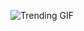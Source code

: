 ![Trending GIF](https://media4.giphy.com/media/v1.Y2lkPThiYjIxNzcycGMwa2Zlbm5lZWJmZHFnbTBicDVyZ3J1amx2NnJ4YTVtbm54b2h4MyZlcD12MV9naWZzX3NlYXJjaCZjdD1n/xUPGcEliCc7bETyfO8/giphy.gif)
